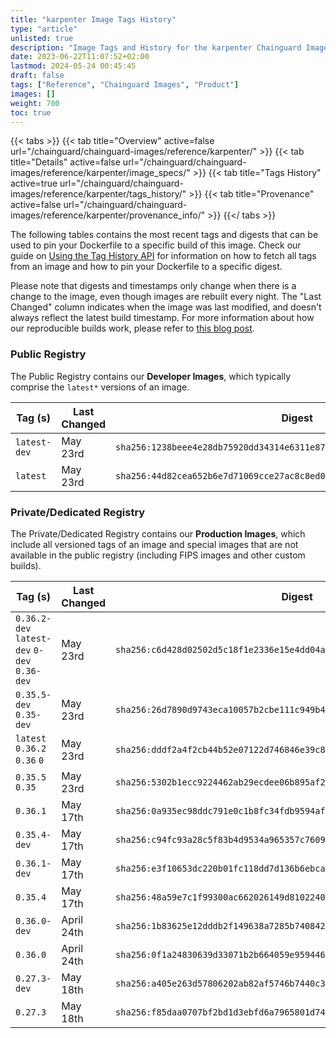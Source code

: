 ```yaml
---
title: "karpenter Image Tags History"
type: "article"
unlisted: true
description: "Image Tags and History for the karpenter Chainguard Image"
date: 2023-06-22T11:07:52+02:00
lastmod: 2024-05-24 00:45:45
draft: false
tags: ["Reference", "Chainguard Images", "Product"]
images: []
weight: 700
toc: true
---
```


{{< tabs >}}
{{< tab title="Overview" active=false url="/chainguard/chainguard-images/reference/karpenter/" >}}
{{< tab title="Details" active=false url="/chainguard/chainguard-images/reference/karpenter/image_specs/" >}}
{{< tab title="Tags History" active=true url="/chainguard/chainguard-images/reference/karpenter/tags_history/" >}}
{{< tab title="Provenance" active=false url="/chainguard/chainguard-images/reference/karpenter/provenance_info/" >}}
{{</ tabs >}}

The following tables contains the most recent tags and digests that can be used to pin your Dockerfile to a specific build of this image. Check our guide on [Using the Tag History API](/chainguard/chainguard-images/using-the-tag-history-api/) for information on how to fetch all tags from an image and how to pin your Dockerfile to a specific digest.

Please note that digests and timestamps only change when there is a change to the image, even though images are rebuilt every night. The "Last Changed" column indicates when the image was last modified, and doesn't always reflect the latest build timestamp. For more information about how our reproducible builds work, please refer to [this blog post](https://www.chainguard.dev/unchained/reproducing-chainguards-reproducible-image-builds).

### Public Registry
The Public Registry contains our **Developer Images**, which typically comprise the `latest*` versions of an image.

| Tag (s)       | Last Changed | Digest                                                                    |
|---------------|--------------|---------------------------------------------------------------------------|
|  `latest-dev` | May 23rd     | `sha256:1238beee4e28db75920dd34314e6311e87e6b582be30ad91cd0f083514f32827` |
|  `latest`     | May 23rd     | `sha256:44d82cea652b6e7d71069cce27ac8c8ed08cad77c1ebc2fd1c19c409ca516622` |


### Private/Dedicated Registry
The Private/Dedicated Registry contains our **Production Images**, which include all versioned tags of an image and special images that are not available in the public registry (including FIPS images and other custom builds).

| Tag (s)                                       | Last Changed | Digest                                                                    |
|-----------------------------------------------|--------------|---------------------------------------------------------------------------|
|  `0.36.2-dev` `latest-dev` `0-dev` `0.36-dev` | May 23rd     | `sha256:c6d428d02502d5c18f1e2336e15e4dd04a63206c62abc6b3a075b8464b77a9b9` |
|  `0.35.5-dev` `0.35-dev`                      | May 23rd     | `sha256:26d7890d9743eca10057b2cbe111c949b4ecffa2691539669d88c5083243aa29` |
|  `latest` `0.36.2` `0.36` `0`                 | May 23rd     | `sha256:dddf2a4f2cb44b52e07122d746846e39c8bff551339a3956494bb8361bfb54e0` |
|  `0.35.5` `0.35`                              | May 23rd     | `sha256:5302b1ecc9224462ab29ecdee06b895af2d0d2254997c82e3e1f2a8436b60af0` |
|  `0.36.1`                                     | May 17th     | `sha256:0a935ec98ddc791e0c1b8fc34fdb9594afea1c18d65a2af5401820e988bb4ea6` |
|  `0.35.4-dev`                                 | May 17th     | `sha256:c94fc93a28c5f83b4d9534a965357c7609dcd2eff547f6371ac33837846d7317` |
|  `0.36.1-dev`                                 | May 17th     | `sha256:e3f10653dc220b01fc118dd7d136b6ebca81747e0a3a28e7e13add5f1a5747a9` |
|  `0.35.4`                                     | May 17th     | `sha256:48a59e7c1f99300ac662026149d8102240b75823f36a6f104484b0cd525f12e4` |
|  `0.36.0-dev`                                 | April 24th   | `sha256:1b83625e12dddb2f149638a7285b740842a4170620be390641c328f205d033f2` |
|  `0.36.0`                                     | April 24th   | `sha256:0f1a24830639d33071b2b664059e959446c245422e297d1e10767a05c8d45df5` |
|  `0.27.3-dev`                                 | May 18th     | `sha256:a405e263d57806202ab82af5746b7440c3b6b4e0bf41332cbc4f65e97906c47b` |
|  `0.27.3`                                     | May 18th     | `sha256:f85daa0707bf2bd1d3ebfd6a7965801d74da50d29910d2ef4c74d6b9c1b90f56` |

